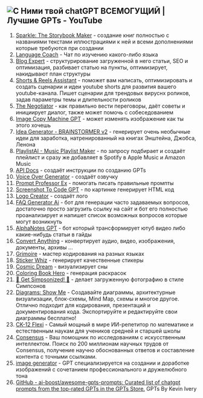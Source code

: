 ![С Ними твой chatGPT ВСЕМОГУЩИЙ | Лучшие GPTs - YouTube](https://www.youtube.com/watch?v=g39e2E5eW4k)
 ---
 
 1. [Sparkle: The Storybook Maker](https://chat.openai.com/g/g-lWbrikz5t-sparkle-the-storybook-maker) - создание книг полностью с названиями текстами иллюстрациями к ней и всеми дополнениями которые требуются при создании
 2. [Language Coach](https://chat.openai.com/g/g-0g6ZdEtv6-language-coach) - Чат по изучению какого-либо языка
 3. [Blog Expert](https://chat.openai.com/g/g-PWizFQk8C-blog-expert) - структурирование загруженной в него статьи, SEO и оптимизация, разбивает статью на пункты, оптимизирует, накидывают план структуры
 4. [Shorts & Reels Assistant](https://chat.openai.com/g/g-qm6FQXJU4-shorts-reels-assistant) - поможет вам написать, оптимизировать и создать сценарии и идеи youtube shorts для развития вашего youtube-канала. Пишет сценарии для трендовых вируснх роликов, задав параметры темы и длительности роликов
 5. [ The Negotiator](https://chat.openai.com/g/g-TTTAK9GuS-the-negotiator) - как правильно вести переговоры, даёт советы и инициирует диалог, также может помочь с собеседованием
 6. [Image Copy Machine GPT](https://chat.openai.com/g/g-g0efUwWgG-image-copy-machine-gpt) - может изменять изображение как ты этого хочешь
 7. [Idea Generator - BRAINSTORMER v2](https://chat.openai.com/g/g-giwg7w8Hv-idea-generator-brainstormer-v2) - генерирует очень необычные идеи для заработка, натренированный на книгах Энштейна, Джобса, Ленона
 8. [PlaylistAI - Music Playlist Maker](https://chat.openai.com/g/g-KkxbQAVuk-playlistai-music-playlist-maker) - по запросу подбирает и создаёт плейлист и сразу же добавляет в Spotify в Apple Music и Amazon Music
 9. [API Docs](https://chat.openai.com/g/g-I1XNbsyDK-api-docs) - создаёт инструкции по созданию GPTs
 10. [Voice Over Generator](https://chat.openai.com/g/g-R4H9Al3sl-voice-over-generator) - создаёт озвучку
 11. [Prompt Professor Ex](https://chat.openai.com/g/g-HwS0o65Ag-prompt-professor-ex) - помогать писать правильные промпты
 12. [Screenshot To Code GPT](https://chat.openai.com/g/g-hz8Pw1quF-screenshot-to-code-gpt) - по картинке генерирует HTML код
 13. [Logo Creator](https://chat.openai.com/g/g-gFt1ghYJl-logo-creator) - создаёт лого
 14. [FAQ Generator Ai](https://chat.openai.com/g/g-2SIKCFdeL-faq-generator-ai) - бот для генерации часто задаваемых вопросов, достаточно просто загрузить ссылку на сайт и бот его полностью проанализирует и напишет список возможных вопросов которые могут возникнуть
 15. [AlphaNotes GPT](https://chat.openai.com/g/g-ZdfrSRAyo-alphanotes-gpt) - бот который трансформирует ютуб видео либо какие-нибудь статьи в гайды
 16. [Convert Anything](https://chat.openai.com/g/g-kMKw5tFmB-convert-anything) - конвертирует аудио, видео, изображения, документы, архивы ...
 17. [Grimoire](https://chat.openai.com/g/g-n7Rs0IK86-grimoire) - мастер кодирования на разных языках
 18. [Sticker Whiz](https://chat.openai.com/g/g-gPRWpLspC-sticker-whiz) - генерирует качественные стикеры
 19. [Cosmic Dream](https://chat.openai.com/g/g-FdMHL1sNo-cosmic-dream) - визуализирует сны
 20. [Coloring Book Hero](https://chat.openai.com/g/g-DerYxX7rA-coloring-book-hero) - генерация раскрасок
 21. [🍩 Get Simpsonized! 🍩](https://chat.openai.com/g/g-lbLmoUxk6-get-simpsonized) - делает загруженную фотографию в стиле Симпсонов
 22. [Diagrams: Show Me](https://chat.openai.com/g/g-5QhhdsfDj-diagrams-show-me) - Создавайте диаграммы, архитектурные визуализации, блок-схемы, Mind Map, схемы и многое другое. Отлично подходит для кодирования, презентаций и документирования кода. Экспортируйте и редактируйте свои диаграммы бесплатно!
 23. [CK-12 Flexi](https://chat.openai.com/g/g-cEEXd8Dpb-ck-12-flexi) - Самый мощный в мире ИИ-репетитор по математике и естественным наукам для учеников средней и старшей школы
 24. [Consensus](https://chat.openai.com/g/g-bo0FiWLY7-consensus) - Ваш помощник по исследованиям с искусственным интеллектом. Поиск по 200 миллионам научных трудов от Consensus, получение научно обоснованных ответов и составление контента с точными ссылками.
 25. [image generator](https://chat.openai.com/g/g-pmuQfob8d-image-generator) - GPT специализируется на создании и доработке изображений с сочетанием профессионального и дружелюбного тона
 26. [GitHub - ai-boost/awesome-gpts-prompts: Curated list of chatgpt prompts from the top-rated GPTs in the GPTs Store.](https://github.com/ai-boost/awesome-gpts-prompts) GPTs By Kevin Ivery